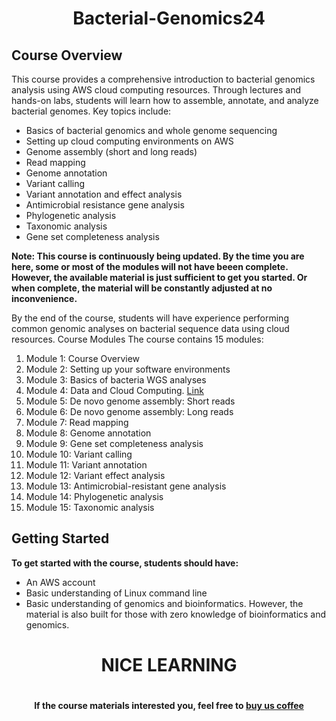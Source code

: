 <h1 align="center">Bacterial-Genomics24</h1>

## Course Overview
This course provides a comprehensive introduction to bacterial genomics analysis using AWS cloud computing resources. Through lectures and hands-on labs, students will learn how to assemble, annotate, and analyze bacterial genomes. Key topics include:

- Basics of bacterial genomics and whole genome sequencing
- Setting up cloud computing environments on AWS
- Genome assembly (short and long reads)
- Read mapping
- Genome annotation
- Variant calling
- Variant annotation and effect analysis
- Antimicrobial resistance gene analysis
- Phylogenetic analysis
- Taxonomic analysis
- Gene set completeness analysis

**Note: This course is continuously being updated. By the time you are here, some or most of the modules will not have beeen complete. However, the available material is just sufficient to get you started. Or when complete, the material will be constantly adjusted at no inconvenience.**

By the end of the course, students will have experience performing common genomic analyses on bacterial sequence data using cloud resources. Course Modules
The course contains 15 modules:

1. Module 1: Course Overview
2. Module 2: Setting up your software environments
3. Module 3: Basics of bacteria WGS analyses
4. Module 4: Data and Cloud Computing. [Link](https://github.com/gmeds/Bacterial-Genomics24/tree/4d073c82e7ac57db80a1717f8254914b9c96ee20/Module%204%3A%20Data%20and%20Cloud%20Computing)
5. Module 5: De novo genome assembly: Short reads
6. Module 6: De novo genome assembly: Long reads
7. Module 7: Read mapping
8. Module 8: Genome annotation
9. Module 9: Gene set completeness analysis
10. Module 10: Variant calling
11. Module 11: Variant annotation
12. Module 12: Variant effect analysis
13. Module 13: Antimicrobial-resistant gene analysis
14. Module 14: Phylogenetic analysis
15. Module 15: Taxonomic analysis

## Getting Started

**To get started with the course, students should have:**
- An AWS account
- Basic understanding of Linux command line
- Basic understanding of genomics and bioinformatics. However, the material is also built for those with zero knowledge of bioinformatics and genomics.

<h1 align="center">NICE LEARNING<h1/>
<h4 align="center">If the course materials interested you, feel free to <a href="https://www.buymeacoffee.com/georgeodette">buy us coffee<a/><h4/>
